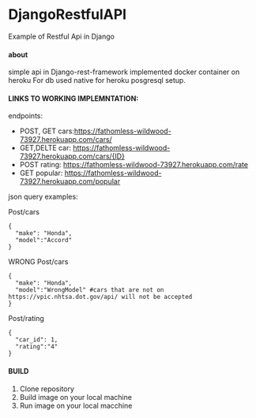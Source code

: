 # DjangoRestfulAPI
Example of Restful Api in Django


#### about
simple api in Django-rest-framework 
implemented docker container on heroku 
For db used native for heroku posgresql setup. 

#### LINKS TO WORKING IMPLEMNTATION:

endpoints: 

* POST, GET cars:https://fathomless-wildwood-73927.herokuapp.com/cars/
* GET,DELTE car:  https://fathomless-wildwood-73927.herokuapp.com/cars/{ID}
* POST rating: https://fathomless-wildwood-73927.herokuapp.com/rate
* GET popular: https://fathomless-wildwood-73927.herokuapp.com/popular

json query examples: 

Post/cars
```
{
  "make": "Honda",
  "model":"Accord"
}
```
WRONG Post/cars 
```
{
  "make": "Honda",
  "model":"WrongModel" #cars that are not on  https://vpic.nhtsa.dot.gov/api/ will not be accepted
}
```
Post/rating
```
{
  "car_id": 1,
  "rating":"4"
}
```
#### BUILD 

1. Clone repository
2. Build image on your local machine 
3. Run image  on your local macchine 

